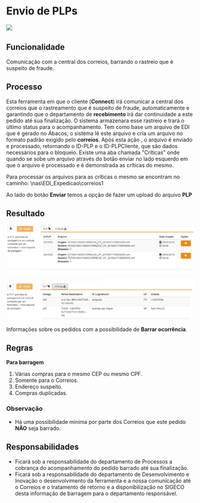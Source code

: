 # Envio de PLPs

![](http://developers.connectparts.com.br/imagens/fluxoBarragem01.png)

## Funcionalidade

Comunicação com a central dos correios, barrando o rastreio que é suspeito de fraude.

## Processo

Esta ferramenta em que o cliente \(**Connect**\) irá comunicar a central dos correios que o rastreamento que é suspeito de fraude, automaticamente e garantindo que o departamento de **recebimento** irá dar continuidade a este pedido até sua finalização. O sistema armazenara esse rastreio e trará o último status para o acompanhamento. Tem como base um arquivo de EDI que é gerado no Ábacos, o sistema lê este arquivo e cria um arquivo no formato padrão exigido pelo **correios**. Após esta ação , o arquivo é enviado e processado, retornando o ID-PLP e o ID-PLPCliente, que são dados necessários para o bloqueio. Existe uma aba chamada "Críticas" onde quando se sobe um arquivo através do botão enviar no lado esquerdo em que o arquivo é processado e é demonstrada as críticas do mesmo.

Para processar os arquivos para as críticas o mesmo se encontram no caminho: \nas\EDI\_Expedicao\correios1

Ao lado do botão **Enviar** temos a opção de fazer um upload do arquivo **PLP**

## Resultado

![](../../.gitbook/assets/image%20%285%29.png)

![](../../.gitbook/assets/image-56.png)

Informações sobre os pedidos com a possibilidade de **Barrar ocorrência**.

## Regras

**Para barragem**

1. Várias compras para o mesmo CEP ou mesmo CPF.
2. Somente para o Correios.
3. Endereço suspeito.
4. Compras duplicadas.

### Observação

* Há uma possibilidade minima por parte dos Correios que este pedido **NÃO** seja barrado.

## Responsabilidades

* Ficará sob a responsabilidade do departamento de Processos a cobrança do acompanhamento do pedido barrado até sua finalização.
* Ficará sob a responsabilidade do departamento de Desenvolvimento e Inovação o desenvolvimento da ferramenta e a nossa comunicação até o Correios e o tratamento de retorno e a disponibilização no SIGECO desta informação de barragem para o departamento responsável.

